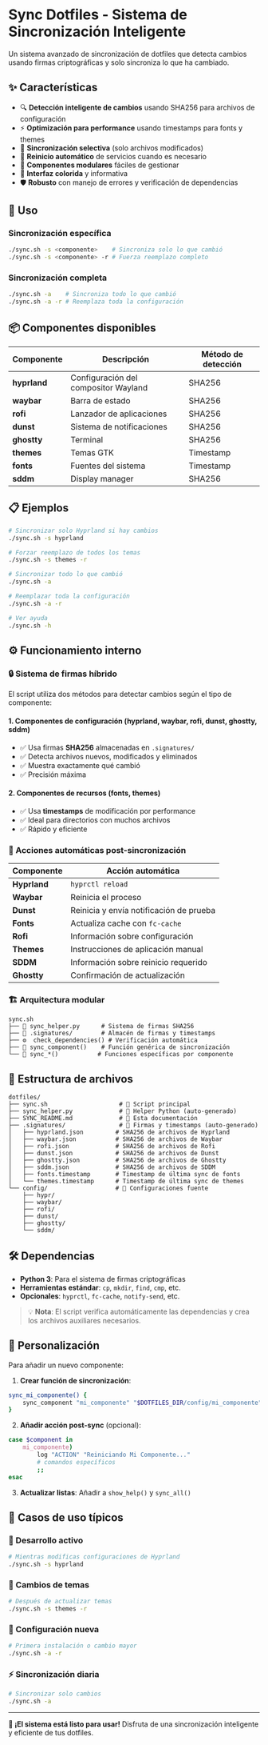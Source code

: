 # Sync Dotfiles - Sistema de Sincronización Inteligente

Un sistema avanzado de sincronización de dotfiles que detecta cambios usando firmas criptográficas y solo sincroniza lo que ha cambiado.

## ✨ Características

- 🔍 **Detección inteligente de cambios** usando SHA256 para archivos de configuración
- ⚡  **Optimización para performance** usando timestamps para fonts y themes
- 🚀 **Sincronización selectiva** (solo archivos modificados)
- 🔄 **Reinicio automático** de servicios cuando es necesario
- 📁 **Componentes modulares** fáciles de gestionar
- 🎨 **Interfaz colorida** y informativa
- 🛡️ **Robusto** con manejo de errores y verificación de dependencias

## 🚀 Uso

### Sincronización específica
```bash
./sync.sh -s <componente>    # Sincroniza solo lo que cambió
./sync.sh -s <componente> -r # Fuerza reemplazo completo
```

### Sincronización completa
```bash
./sync.sh -a    # Sincroniza todo lo que cambió
./sync.sh -a -r # Reemplaza toda la configuración
```

## 📦 Componentes disponibles

| Componente | Descripción | Método de detección |
|------------|-------------|-------------------|
| **hyprland** | Configuración del compositor Wayland | SHA256 |
| **waybar** | Barra de estado | SHA256 |
| **rofi** | Lanzador de aplicaciones | SHA256 |
| **dunst** | Sistema de notificaciones | SHA256 |
| **ghostty** | Terminal | SHA256 |
| **themes** | Temas GTK | Timestamp |
| **fonts** | Fuentes del sistema | Timestamp |
| **sddm** | Display manager | SHA256 |

## 📋 Ejemplos

```bash
# Sincronizar solo Hyprland si hay cambios
./sync.sh -s hyprland

# Forzar reemplazo de todos los temas
./sync.sh -s themes -r

# Sincronizar todo lo que cambió
./sync.sh -a

# Reemplazar toda la configuración
./sync.sh -a -r

# Ver ayuda
./sync.sh -h
```

## ⚙️ Funcionamiento interno

### 🔒 Sistema de firmas híbrido

El script utiliza dos métodos para detectar cambios según el tipo de componente:

#### 1. **Componentes de configuración** (hyprland, waybar, rofi, dunst, ghostty, sddm)
- ✅ Usa firmas **SHA256** almacenadas en `.signatures/`
- ✅ Detecta archivos nuevos, modificados y eliminados
- ✅ Muestra exactamente qué cambió
- ✅ Precisión máxima

#### 2. **Componentes de recursos** (fonts, themes)
- ✅ Usa **timestamps** de modificación por performance
- ✅ Ideal para directorios con muchos archivos
- ✅ Rápido y eficiente

### 🔄 Acciones automáticas post-sincronización

| Componente | Acción automática |
|------------|------------------|
| **Hyprland** | `hyprctl reload` |
| **Waybar** | Reinicia el proceso |
| **Dunst** | Reinicia y envía notificación de prueba |
| **Fonts** | Actualiza cache con `fc-cache` |
| **Rofi** | Información sobre configuración |
| **Themes** | Instrucciones de aplicación manual |
| **SDDM** | Información sobre reinicio requerido |
| **Ghostty** | Confirmación de actualización |

### 🏗️ Arquitectura modular

```
sync.sh
├── 🐍 sync_helper.py      # Sistema de firmas SHA256
├── 📁 .signatures/        # Almacén de firmas y timestamps
├── ⚙️  check_dependencies() # Verificación automática
├── 🔧 sync_component()    # Función genérica de sincronización
└── 🎯 sync_*()           # Funciones específicas por componente
```

## 📁 Estructura de archivos

```
dotfiles/
├── sync.sh                    # 🚀 Script principal
├── sync_helper.py             # 🐍 Helper Python (auto-generado)
├── SYNC_README.md             # 📖 Esta documentación
├── .signatures/               # 🔐 Firmas y timestamps (auto-generado)
│   ├── hyprland.json         # SHA256 de archivos de Hyprland
│   ├── waybar.json           # SHA256 de archivos de Waybar
│   ├── rofi.json             # SHA256 de archivos de Rofi
│   ├── dunst.json            # SHA256 de archivos de Dunst
│   ├── ghostty.json          # SHA256 de archivos de Ghostty
│   ├── sddm.json             # SHA256 de archivos de SDDM
│   ├── fonts.timestamp       # Timestamp de última sync de fonts
│   └── themes.timestamp      # Timestamp de última sync de themes
└── config/                   # 📂 Configuraciones fuente
    ├── hypr/
    ├── waybar/
    ├── rofi/
    ├── dunst/
    ├── ghostty/
    └── sddm/
```

## 🛠️ Dependencias

- **Python 3**: Para el sistema de firmas criptográficas
- **Herramientas estándar**: `cp`, `mkdir`, `find`, `cmp`, etc.
- **Opcionales**: `hyprctl`, `fc-cache`, `notify-send`, etc.

> 💡 **Nota**: El script verifica automáticamente las dependencias y crea los archivos auxiliares necesarios.

## 🔧 Personalización

Para añadir un nuevo componente:

1. **Crear función de sincronización**:
```bash
sync_mi_componente() {
    sync_component "mi_componente" "$DOTFILES_DIR/config/mi_componente" "$CONFIG_DIR/mi_componente" "Mi Componente"
}
```

2. **Añadir acción post-sync** (opcional):
```bash
case $component in
    mi_componente)
        log "ACTION" "Reiniciando Mi Componente..."
        # comandos específicos
        ;;
esac
```

3. **Actualizar listas**: Añadir a `show_help()` y `sync_all()`

## 🎯 Casos de uso típicos

### 🔄 Desarrollo activo
```bash
# Mientras modificas configuraciones de Hyprland
./sync.sh -s hyprland
```

### 🎨 Cambios de temas
```bash
# Después de actualizar temas
./sync.sh -s themes -r
```

### 🚀 Configuración nueva
```bash
# Primera instalación o cambio mayor
./sync.sh -a -r
```

### ⚡ Sincronización diaria
```bash
# Sincronizar solo cambios
./sync.sh -a
```

---

**🎉 ¡El sistema está listo para usar!** Disfruta de una sincronización inteligente y eficiente de tus dotfiles.
